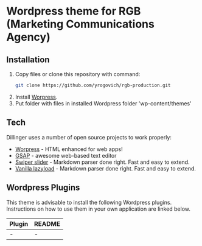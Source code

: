 # Wordpress theme for RGB (Marketing Communications Agency)

## Installation

1. Copy files or clone this repository with command:
    ```sh
    git clone https://github.com/yrogovich/rgb-production.git
    ```
2. Install [Worpress].
3. Put folder with files in installed Wordpress folder 'wp-content/themes'

## Tech

Dillinger uses a number of open source projects to work properly:

- [Worpress] - HTML enhanced for web apps!
- [GSAP] - awesome web-based text editor
- [Swiper slider] - Markdown parser done right. Fast and easy to extend.
- [Vanilla lazyload] - Markdown parser done right. Fast and easy to extend.

## Wordpress Plugins

This theme is advisable to install the following Wordpress plugins.
Instructions on how to use them in your own application are linked below.

| Plugin | README |
| ------ | ------ |
| - | - |

[//]: # (These are reference links used in the body of this note and get stripped out when the markdown processor does its job. There is no need to format nicely because it shouldn't be seen. Thanks SO - http://stackoverflow.com/questions/4823468/store-comments-in-markdown-syntax)

   [Worpress]: <https://wordpress.org/r>
   [GSAP]: <https://greensock.com/gsap>
   [Swiper slider]: <https://swiperjs.com>
   [Vanilla lazyload]: <https://www.andreaverlicchi.eu/vanilla-lazyload>